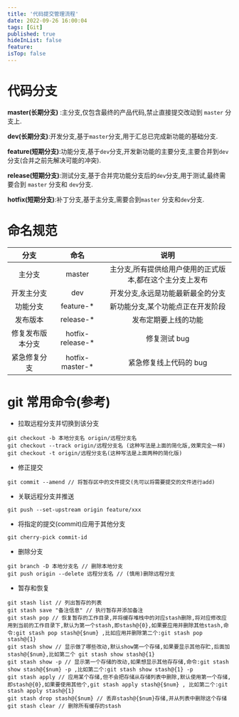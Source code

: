 ```yaml
---
title: '代码提交管理流程'
date: 2022-09-26 16:00:04
tags: [Git]
published: true
hideInList: false
feature: 
isTop: false
---
```


# 代码分支

**master(长期分支)** :主分支,仅包含最终的产品代码,禁止直接提交改动到 `master` 分支上.

**dev(长期分支)**:开发分支,基于`master`分支,用于汇总已完成新功能的基础分支.

**feature(短期分支)**:功能分支,基于`dev`分支,开发新功能的主要分支,主要合并到`dev`分支(合并之前先解决可能的冲突).

**release(短期分支)**:测试分支,基于合并完功能分支后的`dev`分支,用于测试,最终需要合到 `master` 分支和 `dev`分支.

**hotfix(短期分支)**:补丁分支,基于主分支,需要合到`master` 分支和`dev`分支.

# 命名规范

|分支|命名|说明|
|:---:|:---:|:---:|
|主分支|master|主分支,所有提供给用户使用的正式版本,都在这个主分支上发布|
|开发主分支|dev|开发分支,永远是功能最新最全的分支|
|功能分支|feature-*| 新功能分支,某个功能点正在开发阶段|
|发布版本|release-*| 发布定期要上线的功能|
|修复发布版本分支|hotfix-release-*|修复测试 bug|
|紧急修复分支|hotfix-master-*|紧急修复线上代码的 bug|


# git 常用命令(参考)

* 拉取远程分支并切换到该分支

```
git checkout -b 本地分支名 origin/远程分支名
git checkout --track origin/远程分支名 (这种写法是上面的简化版,效果完全一样)
git checkout -t origin/远程分支名(这种写法是上面两种的简化版)
```

* 修正提交
```
git commit --amend // 将暂存区中的文件提交(先可以将需要提交的文件进行add)
```
* 关联远程分支并推送
```
git push --set-upstream origin feature/xxx
```
* 将指定的提交(commit)应用于其他分支
```
git cherry-pick commit-id
```
* 删除分支
```
git branch -D 本地分支名 // 删除本地分支
git push origin --delete 远程分支名 // (慎用)删除远程分支
```
* 暂存和恢复
```
git stash list // 列出暂存的列表
git stash save "备注信息" // 执行暂存并添加备注
git stash pop // 恢复暂存的工作目录,并将缓存堆栈中的对应stash删除,将对应修改应用到当前的工作目录下,默认为第一个stash,即stash@{0},如果要应用并删除其他stash,命令:git stash pop stash@{$num} ,比如应用并删除第二个:git stash pop stash@{1}
git stash show // 显示做了哪些改动,默认show第一个存储,如果要显示其他存贮,后面加stash@{$num},比如第二个 git stash show stash@{1}
git stash show -p // 显示第一个存储的改动,如果想显示其他存存储,命令:git stash show stash@{$num} -p ,比如第二个:git stash show stash@{1} -p
git stash apply // 应用某个存储,但不会把存储从存储列表中删除,默认使用第一个存储,即stash@{0},如果要使用其他个,git stash apply stash@{$num} , 比如第二个:git stash apply stash@{1}
git stash drop stash@{$num} // 丢弃stash@{$num}存储,并从列表中删除这个存储
git stash clear // 删除所有缓存的stash
```
